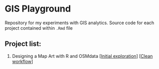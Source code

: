 # GIS Playground
Repository for my experiments with GIS analytics. 
Source code for each project contained within `.Rmd` file

## Project list:

1. Designing a Map Art with R and OSMdata 
[[Initial exploration](./art_map_w_osmdata/art_map_with_OSMdata.md)] 
[[Clean workflow](./art_map_w_osmdata/clean_workflow/art_map_clean_workflow.Rmd)]
